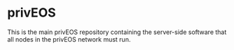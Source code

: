# privEOS

This is the main privEOS repository containing the server-side software that all nodes in the privEOS network must run.

